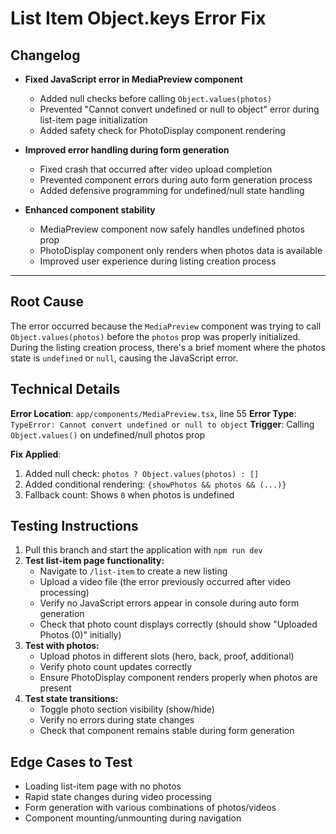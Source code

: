 # List Item Object.keys Error Fix

## Changelog

- **Fixed JavaScript error in MediaPreview component**
  - Added null checks before calling `Object.values(photos)` 
  - Prevented "Cannot convert undefined or null to object" error during list-item page initialization
  - Added safety check for PhotoDisplay component rendering

- **Improved error handling during form generation**
  - Fixed crash that occurred after video upload completion
  - Prevented component errors during auto form generation process
  - Added defensive programming for undefined/null state handling

- **Enhanced component stability**
  - MediaPreview component now safely handles undefined photos prop
  - PhotoDisplay component only renders when photos data is available
  - Improved user experience during listing creation process

---

## Root Cause

The error occurred because the `MediaPreview` component was trying to call `Object.values(photos)` before the `photos` prop was properly initialized. During the listing creation process, there's a brief moment where the photos state is `undefined` or `null`, causing the JavaScript error.

## Technical Details

**Error Location**: `app/components/MediaPreview.tsx`, line 55
**Error Type**: `TypeError: Cannot convert undefined or null to object`
**Trigger**: Calling `Object.values()` on undefined/null photos prop

**Fix Applied**:
1. Added null check: `photos ? Object.values(photos) : []`
2. Added conditional rendering: `{showPhotos && photos && (...)}` 
3. Fallback count: Shows `0` when photos is undefined

## Testing Instructions

1. Pull this branch and start the application with `npm run dev`
2. **Test list-item page functionality:**
   - Navigate to `/list-item` to create a new listing
   - Upload a video file (the error previously occurred after video processing)
   - Verify no JavaScript errors appear in console during auto form generation
   - Check that photo count displays correctly (should show "Uploaded Photos (0)" initially)
3. **Test with photos:**
   - Upload photos in different slots (hero, back, proof, additional)
   - Verify photo count updates correctly
   - Ensure PhotoDisplay component renders properly when photos are present
4. **Test state transitions:**
   - Toggle photo section visibility (show/hide)
   - Verify no errors during state changes
   - Check that component remains stable during form generation

## Edge Cases to Test

- Loading list-item page with no photos
- Rapid state changes during video processing  
- Form generation with various combinations of photos/videos
- Component mounting/unmounting during navigation
